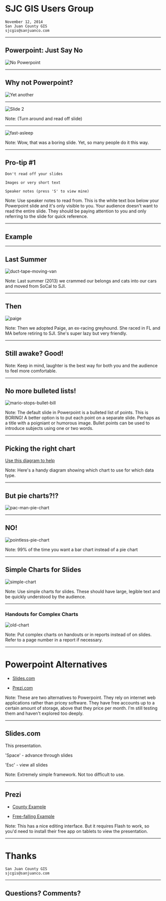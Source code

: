 # SJC GIS Users Group
	November 12, 2014
	San Juan County GIS
	sjcgis@sanjuanco.com

---

## Powerpoint: Just Say No
![No Powerpoint](images/no-powerpoint.png)

---

## Why not Powerpoint?
![Yet another](images/no-powerpoint-slide1.png)

---

![Slide 2](images/no-powerpoint-slide2.png)

Note: (Turn around and read off slide)

---

![fast-asleep](images/A_man_fast_asleep_with_his_head_back_and_wig_dangling._Colou_Wellcome_V0010878.jpg)

Note: Wow, that was a boring slide. Yet, so many people do it this way. 

---

## Pro-tip #1
	Don't read off your slides

	Images or very short text

	Speaker notes (press 'S' to view mine)

Note: Use speaker notes to read from. This is the white text box below your Powerpoint slide and it's only visible to you. Your audience doesn't want to read the entire slide. They should be paying attention to you and only referring to the slide for quick reference.

---

## Example

---

## Last Summer
![duct-tape-moving-van](images/duct-tape-moving-van.jpg)

Note: Last summer (2013) we crammed our belongs and cats into our cars and moved from SoCal to SJI. 

---

## Then

![paige](images/paige-jockey.jpg)

Note: Then we adopted Paige, an ex-racing greyhound. She raced in FL and MA before retiring to SJI. She's super lazy but very friendly.

---

## Still awake? Good!

Note: Keep in mind, laughter is the best way for both you and the audience to feel more comfortable.

---

## No more bulleted lists!

![mario-stops-bullet-bill](images/mario-versus-bullet-bill.jpg)

Note: The default slide in Powerpoint is a bulleted list of points. This is BORING! A better option is to put each point on a separate slide. Perhaps as a title with a poigniant or humorous image. Bullet points can be used to introduce subjects using one or two words.

---

## Picking the right chart
[Use this diagram to help](http://img.labnol.org/di/choosing_a_good_chart2.pdf)

Note: Here's a handy diagram showing which chart to use for which data type.

---

## But pie charts?!?
![pac-man-pie-chart](images/pacman-pie-chart.jpg)

---

## NO!
![pointless-pie-chart](images/pointless-pie-chart.jpg)

Note: 99% of the time you want a bar chart instead of a pie chart

---

## Simple Charts for Slides
![simple-chart](images/Playfair_TimeSeries-2.jpg)

Note: Use simple charts for slides. These should have large, legible text and be quickly understood by the audience.

---

### Handouts for Complex Charts
![old-chart](images/1838_Perthes_Chart_of_the_Rhine,_Elbe,_and_Order_Rivers_-_Geographicus_-_RheinElbeOder-perthes-1838.jpg)

Note: Put complex charts on handouts or in reports instead of on slides. Refer to a page number in a report if necessary.

---

# Powerpoint Alternatives

 - [Slides.com](http://slides.com)

 - [Prezi.com](http://prezi.com)

Note: These are two alternatives to Powerpoint. They rely on internet web applications rather than pricey software. They have free accounts up to a certain amount of storage, above that they price per month. I'm still testing them and haven't explored too deeply.

---

## Slides.com

This presentation.

'Space' - advance through slides

'Esc' - view all slides

Note: Extremely simple framework. Not too difficult to use.

---

## Prezi

 - [County Example](https://prezi.com/ncnx6vanshxr/administration/)

 - [Free-falling Example](https://prezi.com/d3lswto1mebc/free-falling-through-prezi/)

Note: This has a nice editing interface. But it requires Flash to work, so you'd need to install their free app on tablets to view the presentation.

---

# Thanks
	San Juan County GIS
	sjcgis@sanjuanco.com

---

## Questions? Comments?


